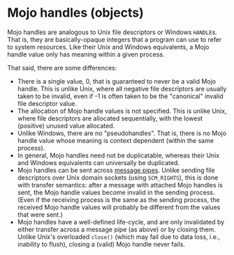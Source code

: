 # Mojo handles (objects)

Mojo handles are analogous to Unix file descriptors or Windows `HANDLE`s. That
is, they are basically-opaque integers that a program can use to refer to system
resources. Like their Unix and Windows equivalents, a Mojo handle value only has
meaning within a given process.

That said, there are some differences:
* There is a single value, 0, that is guaranteed to never be a valid Mojo
  handle. This is unlike Unix, where all negative file descriptors are usually
  taken to be invalid, even if -1 is often taken to be the "canonical" invalid
  file descriptor value.
* The allocation of Mojo handle values is not specified. This is unlike Unix,
  where file descriptors are allocated sequentially, with the lowest (positive)
  unused value allocated.
* Unlike Windows, there are no "pseudohandles". That is, there is no Mojo handle
  value whose meaning is context dependent (within the same process).
* In general, Mojo handles need not be duplicatable, whereas their Unix and
  Windows equivalents can universally be duplicated.
* Mojo handles can be sent across [message pipes](message_pipes.md). Unlike
  sending file descriptors over Unix domain sockets (using `SCM_RIGHTS`), this
  is done with transfer semantics: after a message with attached Mojo handles is
  sent, the Mojo handle values become invalid in the sending process. (Even if
  the receiving process is the same as the sending process, the received Mojo
  handle values will probably be different from the values that were sent.)
* Mojo handles have a well-defined life-cycle, and are only invalidated by
  either transfer across a message pipe (as above) or by closing them. Unlike
  Unix's overloaded `close()` (which may fail due to data loss, i.e., inability
  to flush), closing a (valid) Mojo handle never fails.
